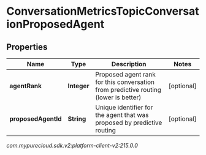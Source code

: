 # ConversationMetricsTopicConversationProposedAgent


## Properties

| Name | Type | Description | Notes |
| ------------ | ------------- | ------------- | ------------- |
| **agentRank** | **Integer** | Proposed agent rank for this conversation from predictive routing (lower is better) |  [optional] |
| **proposedAgentId** | **String** | Unique identifier for the agent that was proposed by predictive routing |  [optional] |




_com.mypurecloud.sdk.v2:platform-client-v2:215.0.0_
